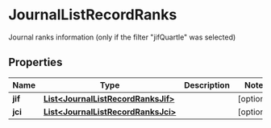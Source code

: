 

# JournalListRecordRanks

Journal ranks information (only if the filter \"jifQuartle\" was selected)

## Properties

Name | Type | Description | Notes
------------ | ------------- | ------------- | -------------
**jif** | [**List&lt;JournalListRecordRanksJif&gt;**](JournalListRecordRanksJif.md) |  |  [optional]
**jci** | [**List&lt;JournalListRecordRanksJci&gt;**](JournalListRecordRanksJci.md) |  |  [optional]



